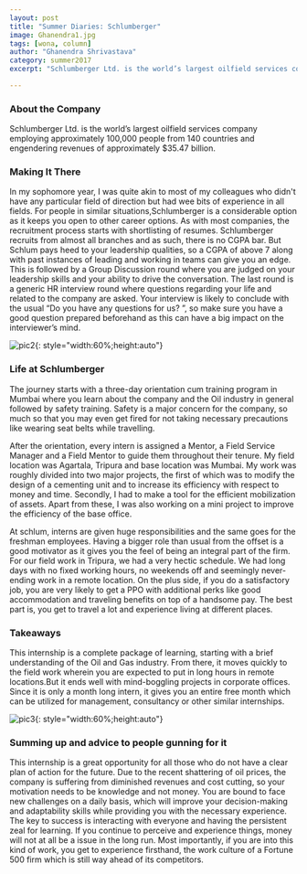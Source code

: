 ```yaml
---
layout: post
title: "Summer Diaries: Schlumberger"
image: Ghanendra1.jpg
tags: [wona, column]
author: "Ghanendra Shrivastava"
category: summer2017 
excerpt: "Schlumberger Ltd. is the world’s largest oilfield services company employing approximately 100,000 people from 140 countries and engendering revenues of approximately $35.47 billion."

---
```


### About the Company

Schlumberger Ltd. is the world’s largest oilfield services company employing approximately 100,000 people from 140 countries and engendering revenues of approximately $35.47 billion. 

### Making It There

In my sophomore year, I was quite akin to most of my colleagues who didn't have any particular field of direction but had wee bits of experience in all fields. For people in similar situations,Schlumberger is a considerable option as it keeps you open to other career options.
As with most companies, the recruitment process starts with shortlisting of resumes. Schlumberger recruits from almost all branches and as such, there is no CGPA bar. But  Schlum pays heed to your leadership qualities, so a CGPA of above 7 along with past instances of leading and working in teams can give you an edge. This is followed by a Group Discussion round where you are judged on your leadership skills and your ability to drive the conversation. The last round is a generic HR interview round where questions regarding your life and related to the company are asked. Your interview is likely to conclude with the usual “Do you have any questions for us? ”, so make sure you have a good question prepared beforehand as this can have a big impact on the interviewer’s mind.

![pic2](http://ketangupta.in/wona-images/posts/Ghanendra2.jpg){: style="width:60%;height:auto"}

### Life at Schlumberger

The journey starts with a three-day orientation cum training program in Mumbai where you learn about the company and the Oil industry in general followed by safety training. Safety is a major concern for the company, so much so that you may even get fired for not taking necessary precautions like wearing seat belts while travelling.

After the orientation, every intern is assigned a Mentor, a Field Service Manager and a Field Mentor to guide them throughout their tenure. My field location was Agartala, Tripura and base location was Mumbai. My work was roughly divided into two major projects, the first of which was to modify the design of a cementing unit and to increase its efficiency with respect to money and time. Secondly, I had to make a tool for the efficient mobilization of assets. Apart from these, I was also working on a mini project to improve the efficiency of the base office.

At schlum, interns are given huge responsibilities and the same goes for the freshman employees. Having a bigger role than usual from the offset is a good motivator as it gives you the feel of being an integral part of the firm. For our field work in Tripura, we had a very hectic schedule. We had long days with no fixed working hours, no weekends off and seemingly never-ending work in a remote location. On the plus side, if you do a satisfactory job, you are very likely to get a PPO with additional perks like good accommodation and traveling benefits on top of a handsome pay. The best part is, you get to travel a lot and experience living at different places.

### Takeaways

This internship is a complete package of learning, starting with a brief understanding of the Oil and Gas industry. From there, it moves quickly to the field work wherein you are expected to put in long hours in remote locations.But it ends well with mind-boggling projects in corporate offices. Since it is only a month long intern, it gives you an entire  free month which can be utilized for management, consultancy or other similar internships. 

![pic3](http://ketangupta.in/wona-images/posts/Ghanendra3.jpg){: style="width:60%;height:auto"}

### Summing up and advice to people gunning for it

This internship is a great opportunity for all those who do not have a clear plan of action for the future. Due to the recent shattering of oil prices, the company is suffering from diminished revenues and cost cutting, so your motivation needs to be knowledge and not money. You are bound to face new challenges on a daily basis, which will improve your decision-making and adaptability skills while providing you with the necessary experience. The key to success is interacting with everyone and having the persistent zeal for learning. If you continue to perceive and experience things, money will not at all be a issue in the long run. Most importantly, if you are into this kind of work, you get to experience firsthand, the work culture of a Fortune 500 firm which is still way ahead of its competitors. 
